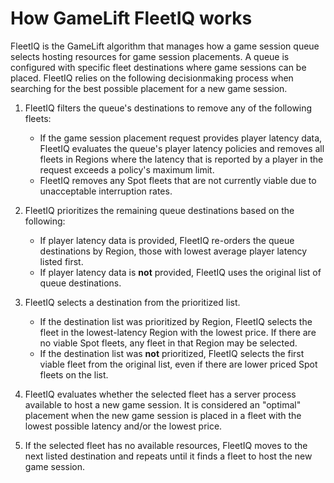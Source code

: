 # How GameLift FleetIQ works<a name="queues-design-fleetiq"></a>

FleetIQ is the GameLift algorithm that manages how a game session queue selects hosting resources for game session placements\. A queue is configured with specific fleet destinations where game sessions can be placed\. FleetIQ relies on the following decisionmaking process when searching for the best possible placement for a new game session\. 

1. FleetIQ filters the queue's destinations to remove any of the following fleets:
   + If the game session placement request provides player latency data, FleetIQ evaluates the queue's player latency policies and removes all fleets in Regions where the latency that is reported by a player in the request exceeds a policy's maximum limit\. 
   + FleetIQ removes any Spot fleets that are not currently viable due to unacceptable interruption rates\.

1. FleetIQ prioritizes the remaining queue destinations based on the following:
   + If player latency data is provided, FleetIQ re\-orders the queue destinations by Region, those with lowest average player latency listed first\.
   + If player latency data is **not** provided, FleetIQ uses the original list of queue destinations\.

1. FleetIQ selects a destination from the prioritized list\. 
   + If the destination list was prioritized by Region, FleetIQ selects the fleet in the lowest\-latency Region with the lowest price\. If there are no viable Spot fleets, any fleet in that Region may be selected\.
   + If the destination list was **not** prioritized, FleetIQ selects the first viable fleet from the original list, even if there are lower priced Spot fleets on the list\.

1. FleetIQ evaluates whether the selected fleet has a server process available to host a new game session\. It is considered an "optimal" placement when the new game session is placed in a fleet with the lowest possible latency and/or the lowest price\. 

1. If the selected fleet has no available resources, FleetIQ moves to the next listed destination and repeats until it finds a fleet to host the new game session\.

    